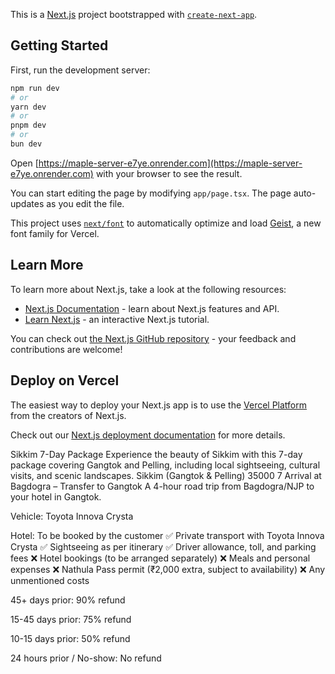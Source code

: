 This is a [Next.js](https://nextjs.org) project bootstrapped with [`create-next-app`](https://nextjs.org/docs/app/api-reference/cli/create-next-app).

## Getting Started

First, run the development server:

```bash
npm run dev
# or
yarn dev
# or
pnpm dev
# or
bun dev
```

Open [https://maple-server-e7ye.onrender.com](https://maple-server-e7ye.onrender.com) with your browser to see the result.

You can start editing the page by modifying `app/page.tsx`. The page auto-updates as you edit the file.

This project uses [`next/font`](https://nextjs.org/docs/app/building-your-application/optimizing/fonts) to automatically optimize and load [Geist](https://vercel.com/font), a new font family for Vercel.

## Learn More

To learn more about Next.js, take a look at the following resources:

- [Next.js Documentation](https://nextjs.org/docs) - learn about Next.js features and API.
- [Learn Next.js](https://nextjs.org/learn) - an interactive Next.js tutorial.

You can check out [the Next.js GitHub repository](https://github.com/vercel/next.js) - your feedback and contributions are welcome!

## Deploy on Vercel

The easiest way to deploy your Next.js app is to use the [Vercel Platform](https://vercel.com/new?utm_medium=default-template&filter=next.js&utm_source=create-next-app&utm_campaign=create-next-app-readme) from the creators of Next.js.

Check out our [Next.js deployment documentation](https://nextjs.org/docs/app/building-your-application/deploying) for more details.


Sikkim 7-Day Package
Experience the beauty of Sikkim with this 7-day package covering Gangtok and Pelling, including local sightseeing, cultural visits, and scenic landscapes.
Sikkim (Gangtok & Pelling)
35000
7
Arrival at Bagdogra – Transfer to Gangtok
A 4-hour road trip from Bagdogra/NJP to your hotel in Gangtok.

Vehicle: Toyota Innova Crysta

Hotel: To be booked by the customer
✅ Private transport with Toyota Innova Crysta ✅ Sightseeing as per itinerary ✅ Driver allowance, toll, and parking fees
❌ Hotel bookings (to be arranged separately) ❌ Meals and personal expenses ❌ Nathula Pass permit (₹2,000 extra, subject to availability) ❌ Any unmentioned costs

45+ days prior: 90% refund

15-45 days prior: 75% refund

10-15 days prior: 50% refund

24 hours prior / No-show: No refund
